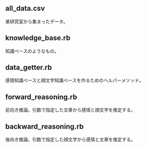 ## all_data.csv
某研究室から集まったデータ。


## knowledge_base.rb
知識ベースのようなもの。

## data_getter.rb
感情知識ベースと顔文字知識ベースを作るためのヘルパーメソッド。

## forward_reasoning.rb
前向き推論。引数で指定した文章から感情と顔文字を推定する。

## backward_reasoning.rb
後向き推論。引数で指定した顔文字から感情と文章を推定する。